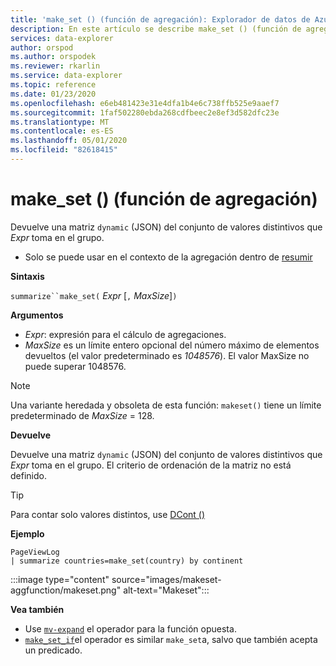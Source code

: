 ```yaml
---
title: 'make_set () (función de agregación): Explorador de datos de Azure | Microsoft Docs'
description: En este artículo se describe make_set () (función de agregación) en Azure Explorador de datos.
services: data-explorer
author: orspod
ms.author: orspodek
ms.reviewer: rkarlin
ms.service: data-explorer
ms.topic: reference
ms.date: 01/23/2020
ms.openlocfilehash: e6eb481423e31e4dfa1b4e6c738ffb525e9aaef7
ms.sourcegitcommit: 1faf502280ebda268cdfbeec2e8ef3d582dfc23e
ms.translationtype: MT
ms.contentlocale: es-ES
ms.lasthandoff: 05/01/2020
ms.locfileid: "82618415"
---
```

# <a name="make_set-aggregation-function"></a>make_set () (función de agregación)

Devuelve una matriz `dynamic` (JSON) del conjunto de valores distintivos que *Expr* toma en el grupo.

* Solo se puede usar en el contexto de la agregación dentro de [resumir](summarizeoperator.md)

**Sintaxis**

`summarize``make_set(` *Expr* [`,` *MaxSize*]`)`

**Argumentos**

* *Expr*: expresión para el cálculo de agregaciones.
* *MaxSize* es un límite entero opcional del número máximo de elementos devueltos (el valor predeterminado es *1048576*). El valor MaxSize no puede superar 1048576.

> [!NOTE]
> Una variante heredada y obsoleta de esta función: `makeset()` tiene un límite predeterminado de *MaxSize* = 128.

**Devuelve**

Devuelve una matriz `dynamic` (JSON) del conjunto de valores distintivos que *Expr* toma en el grupo.
El criterio de ordenación de la matriz no está definido.

> [!TIP]
> Para contar solo valores distintos, use [DCont ()](dcount-aggfunction.md)

**Ejemplo**

```kusto
PageViewLog 
| summarize countries=make_set(country) by continent
```

:::image type="content" source="images/makeset-aggfunction/makeset.png" alt-text="Makeset":::

**Vea también**

* Use [`mv-expand`](./mvexpandoperator.md) el operador para la función opuesta.
* [`make_set_if`](./makesetif-aggfunction.md)el operador es similar `make_set`a, salvo que también acepta un predicado.